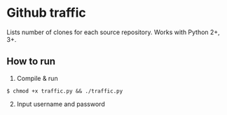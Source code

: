 # Github traffic
Lists number of clones for each source repository. Works with Python 2+, 3+.

## How to run
1. Compile & run
```
$ chmod +x traffic.py && ./traffic.py
```

2. Input username and password